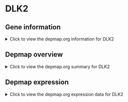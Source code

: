 <h1>DLK2</h1>

<h2>Gene information</h2>
<details>
  <summary>Click to view the depmap.org information for DLK2</summary>
  <iframe src="https://depmap.org/portal/gene/DLK2?tab=about" style="border:none;width:100%;height:800px"></iframe>
</details>

<h2>Depmap overview</h2>
<details>
  <summary>Click to view the depmap.org summary for DLK2</summary>
  <iframe src="https://depmap.org/portal/gene/DLK2?tab=overview" style="border:none;width:100%;height:800px"></iframe>
</details>

<h2>Depmap expression</h2>
<details>
  <summary>Click to view the depmap.org expression data for DLK2</summary>
  <iframe src="https://depmap.org/portal/gene/DLK2?tab=characterization" style="border:none;width:100%;height:800px"></iframe>
</details>


<!--
<h2>Reactome Pathway diagram</h2>
PNAME
-->


